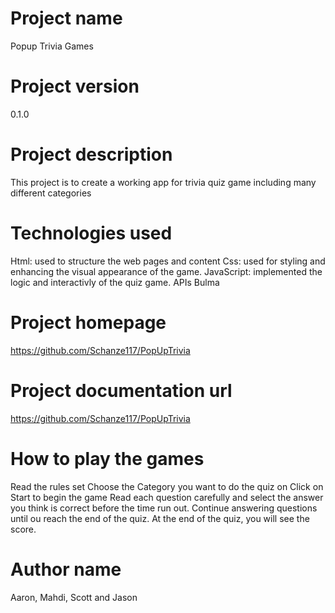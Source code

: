# Project name

Popup Trivia Games

# Project version

0.1.0

# Project description

This project is to create a working app for trivia quiz game including many different categories 

# Technologies used
Html: used to structure the web pages and content
Css: used for styling and enhancing the visual appearance of the game.
JavaScript: implemented the logic and interactivly of the quiz game.
APIs
Bulma

# Project homepage

https://github.com/Schanze117/PopUpTrivia

# Project documentation url

https://github.com/Schanze117/PopUpTrivia

# How to play the games

Read the rules set
Choose the Category you want to do the quiz on
Click on Start to begin the game
Read each question carefully and select the answer you think is correct before the time run out.
Continue answering questions until ou reach the end of the quiz.
At the end of the quiz, you will see the score.

# Author name

Aaron, Mahdi, Scott and Jason

